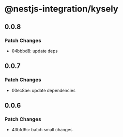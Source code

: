 # @nestjs-integration/kysely

## 0.0.8

### Patch Changes

- 04bbbd8: update deps

## 0.0.7

### Patch Changes

- 00ec8ae: update dependencies

## 0.0.6

### Patch Changes

- 43bfd9c: batch small changes
